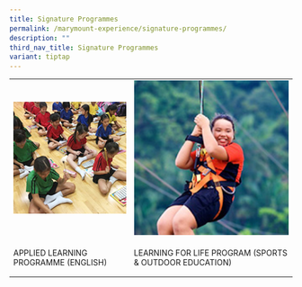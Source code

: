 ```yaml
---
title: Signature Programmes
permalink: /marymount-experience/signature-programmes/
description: ""
third_nav_title: Signature Programmes
variant: tiptap
---
```

<table style="minWidth: 50px">
<colgroup>
<col>
<col>
</colgroup>
<tbody>
<tr>
<td rowspan="1" colspan="1">
<div class="isomer-image-wrapper">
<img style="width: 100%" height="auto" width="100%" src="/images/sp1.jpg">
</div>
</td>
<td rowspan="1" colspan="1">
<div class="isomer-image-wrapper">
<img style="width: 100%" height="auto" width="100%" src="/images/sp2.jpg">
</div>
</td>
</tr>
<tr>
<td rowspan="1" colspan="1">
<p>APPLIED LEARNING PROGRAMME (ENGLISH)</p>
</td>
<td rowspan="1" colspan="1">
<p>LEARNING FOR LIFE PROGRAM (SPORTS &amp; OUTDOOR EDUCATION)</p>
</td>
</tr>
</tbody>
</table>
<p></p>